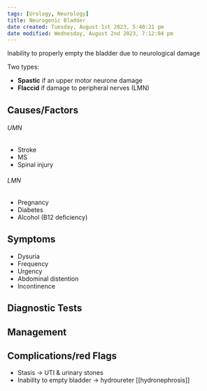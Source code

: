 ```yaml
---
tags: [Urology, Neurology]
title: Neurogenic Bladder
date created: Tuesday, August 1st 2023, 5:40:21 pm
date modified: Wednesday, August 2nd 2023, 7:12:04 pm
---
```


Inability to properly empty the bladder due to neurological damage

Two types:

- **Spastic** if an upper motor neurone damage
- **Flaccid** if damage to peripheral nerves (LMN)

## Causes/Factors

###### UMN

- Stroke
- MS
- Spinal injury

###### LMN

- Pregnancy
- Diabetes
- Alcohol (B12 deficiency)

## Symptoms

- Dysuria
- Frequency
- Urgency
- Abdominal distention
- Incontinence

## Diagnostic Tests

## Management

## Complications/red Flags

- Stasis -> UTI & urinary stones
- Inability to empty bladder -> hydroureter [[hydronephrosis]]
